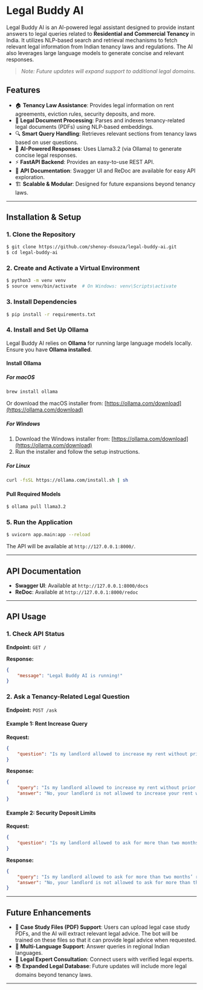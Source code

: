 # Legal Buddy AI

Legal Buddy AI is an AI-powered legal assistant designed to provide instant answers to legal queries related to **Residential and Commercial Tenancy** in India. It utilizes NLP-based search and retrieval mechanisms to fetch relevant legal information from Indian tenancy laws and regulations. The AI also leverages large language models to generate concise and relevant responses.

> *Note: Future updates will expand support to additional legal domains.*

## Features
- 🏠 **Tenancy Law Assistance**: Provides legal information on rent agreements, eviction rules, security deposits, and more.
- 📜 **Legal Document Processing**: Parses and indexes tenancy-related legal documents (PDFs) using NLP-based embeddings.
- 🔍 **Smart Query Handling**: Retrieves relevant sections from tenancy laws based on user questions.
- 🤖 **AI-Powered Responses**: Uses Llama3.2 (via Ollama) to generate concise legal responses.
- ⚡ **FastAPI Backend**: Provides an easy-to-use REST API.
- 📖 **API Documentation**: Swagger UI and ReDoc are available for easy API exploration.
- 🏗️ **Scalable & Modular**: Designed for future expansions beyond tenancy laws.

---

## Installation & Setup

### 1. Clone the Repository
```sh
$ git clone https://github.com/shenoy-dsouza/legal-buddy-ai.git
$ cd legal-buddy-ai
```

### 2. Create and Activate a Virtual Environment
```sh
$ python3 -m venv venv
$ source venv/bin/activate  # On Windows: venv\Scripts\activate
```

### 3. Install Dependencies
```sh
$ pip install -r requirements.txt
```

### 4. Install and Set Up Ollama
Legal Buddy AI relies on **Ollama** for running large language models locally. Ensure you have **Ollama installed**.

#### Install Ollama

##### **For macOS**
```sh
brew install ollama
```
Or download the macOS installer from: [https://ollama.com/download](https://ollama.com/download)

##### **For Windows**
1. Download the Windows installer from: [https://ollama.com/download](https://ollama.com/download)
2. Run the installer and follow the setup instructions.

##### **For Linux**
```sh
curl -fsSL https://ollama.com/install.sh | sh
```

#### Pull Required Models
```sh
$ ollama pull llama3.2
```

### 5. Run the Application
```sh
$ uvicorn app.main:app --reload
```

The API will be available at `http://127.0.0.1:8000/`.

---

## API Documentation
- **Swagger UI**: Available at `http://127.0.0.1:8000/docs`
- **ReDoc**: Available at `http://127.0.0.1:8000/redoc`

---

## API Usage

### 1. Check API Status
**Endpoint:** `GET /`

**Response:**
```json
{
    "message": "Legal Buddy AI is running!"
}
```

### 2. Ask a Tenancy-Related Legal Question

**Endpoint:** `POST /ask`

#### Example 1: Rent Increase Query  
**Request:**  
```json
{
    "question": "Is my landlord allowed to increase my rent without prior notice?"
}
```

**Response:**  
```json
{
    "query": "Is my landlord allowed to increase my rent without prior notice?",
    "answer": "No, your landlord is not allowed to increase your rent without prior agreement. According to the context, any increase in rent must be agreed upon by both parties prior to the commencement of work. If your landlord attempts to increase the rent without your consent, you may be entitled to a reduction in rent or other remedies, depending on the specific circumstances and applicable laws."
}
```

#### Example 2: Security Deposit Limits  
**Request:**  
```json
{
    "question": "Is my landlord allowed to ask for more than two months’ rent as a security deposit?"
}
```

**Response:**  
```json
{
    "query": "Is my landlord allowed to ask for more than two months’ rent as a security deposit?",
    "answer": "No, your landlord is not allowed to ask for more than three times the monthly rent as a security deposit, unless there is an agreement to the contrary. According to Chapter IV, Section 11 of the provided context, charging a security deposit in excess of three times the monthly rent is unlawful."
}
```

---

## Future Enhancements

- 📂 **Case Study Files (PDF) Support**: Users can upload legal case study PDFs, and the AI will extract relevant legal advice. The bot will be trained on these files so that it can provide legal advice when requested.
- 💬 **Multi-Language Support**: Answer queries in regional Indian languages.
- 🔗 **Legal Expert Consultation**: Connect users with verified legal experts.
- 📚 **Expanded Legal Database**: Future updates will include more legal domains beyond tenancy laws.

---

